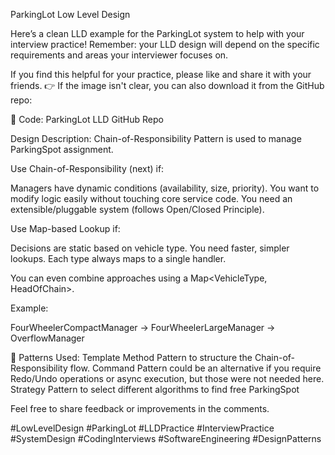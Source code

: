 ParkingLot Low Level Design

Here’s a clean LLD example for the ParkingLot system to help with your interview practice! Remember: your LLD design will depend on the specific requirements and areas your interviewer focuses on. 

If you find this helpful for your practice, please like and share it with your friends. 👉 If the image isn't clear, you can also download it from the GitHub repo:

🔗 Code: ParkingLot LLD GitHub Repo

Design Description:
Chain-of-Responsibility Pattern is used to manage ParkingSpot assignment.

Use Chain-of-Responsibility (next) if:

 Managers have dynamic conditions (availability, size, priority).
You want to modify logic easily without touching core service code.
You need an extensible/pluggable system (follows Open/Closed Principle).

Use Map-based Lookup if:

Decisions are static based on vehicle type.
You need faster, simpler lookups.
Each type always maps to a single handler.



You can even combine approaches using a Map<VehicleType, HeadOfChain>.

Example:

FourWheelerCompactManager → FourWheelerLargeManager → OverflowManager

📐 Patterns Used:
Template Method Pattern to structure the Chain-of-Responsibility flow.
Command Pattern could be an alternative if you require Redo/Undo operations or async execution, but those were not needed here.
Strategy Pattern to select different algorithms to find free ParkingSpot

Feel free to share feedback or improvements in the comments.

#LowLevelDesign #ParkingLot #LLDPractice #InterviewPractice #SystemDesign #CodingInterviews #SoftwareEngineering #DesignPatterns
